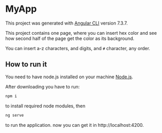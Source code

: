 # MyApp

This project was generated with [Angular CLI](https://github.com/angular/angular-cli) version 7.3.7.

This project contains one page, where you can insert hex color and see how second half of the page get the color as its background.

You can insert a-z characters, and digits, and `#` character, any order.

## How to run it

You need to have node.js installed on your machine [Node.js](https://nodejs.org/en/).

After downloading you have to run:

```bash
npm i
```
to install required node modules, then
```bash
ng serve
```
to run the application. now you can get it in http://localhost:4200.
